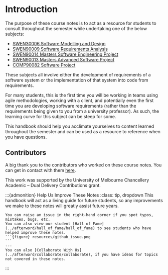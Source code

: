 # Introduction

The purpose of these course notes is to act as a resource for students to consult throughout the semester while 
undertaking one of the below subjects:

- [SWEN30006 Software Modelling and Design](https://handbook.unimelb.edu.au/2022/subjects/swen30006)
- [SWEN90009 Software Requirements Analysis](https://handbook.unimelb.edu.au/2022/subjects/swen90009)
- [SWEN90014 Masters Software Engineering Project](https://handbook.unimelb.edu.au/2022/subjects/swen90014)
- [SWEN90013 Masters Advanced Software Project](https://handbook.unimelb.edu.au/2022/subjects/swen90013)
- [COMP90082 Software Project](https://handbook.unimelb.edu.au/2022/subjects/comp90082)

These subjects all involve either the development of requirements of a software system or the implementation of that 
system into code from requirements.

For many students, this is the first time you will be working in teams using agile methodologies, working with a 
client, and potentially even the first time you are developing software requirements (rather than the requirements 
being given to you from a university professor). As such, the learning curve for this subject can be steep for some.

This handbook should help you acclimate yourselves to content learned throughout the semester and can be used as a 
resource to reference when you have questions.

## Contributors

A big thank you to the contributors who worked on these course notes. You can get in contact with them 
[here](https://github.com/cis-projects/project_based_course_notes).

This work was supported by the University of Melbourne Chancellery Academic – Dual Delivery Contributions grant.

:::{admonition} Help Us Improve These Notes
:class: tip, dropdown
This handbook will act as a living guide for future students, so any improvements we make to these notes will greatly 
assist future years.

````{panels}
You can raise an issue in the right-hand corner if you spot typos, mistakes, bugs, etc.
You can also view our student [Hall of Fame](../afterword/hall_of_fame/hall_of_fame) to see students who have 
helped improve these notes.
```{figure} resources/github_issue.png
```
---
You can also [Collaborate With Us](../afterword/collaborate/collaborate), if you have ideas for topics not covered in these notes.
````
:::
